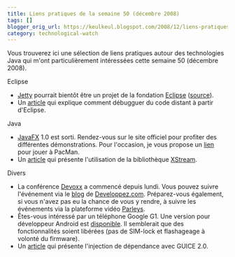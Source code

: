 ```yaml
---
title: Liens pratiques de la semaine 50 (décembre 2008)
tags: []
blogger_orig_url: https://keulkeul.blogspot.com/2008/12/liens-pratiques-de-la-semaine.html
category: technological-watch
---
```


Vous trouverez ici une sélection de liens pratiques autour des technologies Java qui m'ont particulièrement intéressées cette semaine 50 (décembre 2008).

Eclipse

* [Jetty](http://www.mortbay.org/jetty/) pourrait bientôt être un projet de la fondation [Eclipse](http://www.eclipse.org/) ([source](http://www.nabble.com/Jetty-@-Eclipse---td20851567.html)).
* Un [article](http://www.ibm.com/developerworks/java/library/os-eclipse-javadebug/index.html?ca=drs-) qui explique comment débugguer du code distant à partir d'Eclipse.

Java

* [JavaFX](http://javafx.com/) 1.0 est sorti. Rendez-vous sur le site officiel pour profiter des différentes démonstrations. Pour l'occasion, je vous propose un [lien](http://blogs.sun.com/morningstar/entry/my_first_javafx_game_pac) pour jouer à PacMan.
* Un [article](http://www.ibm.com/developerworks/java/library/x-xstream/index.html?ca=drs-) qui présente l'utilisation de la bibliothèque [XStream](http://xstream.codehaus.org/).

Divers

* La conférence [Devoxx](http://www.devoxx.com/) a commencé depuis lundi. Vous pouvez suivre l'événement via le [blog](http://blog.developpez.com/recap/java?cat=1771) de [Developpez.com](http://www.developpez.com/). Préparez-vous également, si vous n'avez pas eu la chance de vous y rendre, à suivre les événements via la plateforme vidéo [Parleys](http://parleys.com/).
* Êtes-vous intéressé par un téléphone Google G1. Une version pour développeur Android est [disponible](http://code.google.com/android/dev-devices.html). Il semblerait que des fonctionnalités soient libérées (pas de SIM-lock et flashageage à volonté du firmware).
* Un [article](http://www.ibm.com/developerworks/java/library/j-guice.html?ca=drs-) qui présente l'injection de dépendance avec GUICE 2.0.